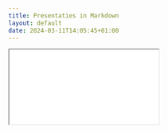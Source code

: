 ```yaml
---
title: Presentaties in Markdown
layout: default
date: 2024-03-11T14:05:45+01:00
---
```


<iframe src="presentatie-export.html">
